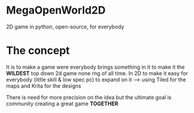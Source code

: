 # MegaOpenWorld2D
2D game in python, open-source, for everybody


# The concept
It is to make a game were everybody brings something in it to make it the **WILDEST** top down 2d game none rng of all time.
In 2D to make it easy for everybody (little skill & low spec pc) to expand on it --> using Tiled for the maps and Krita for the designs

There is need for more precision on the idea but the ultimate goal is community creating a great game **TOGETHER**

